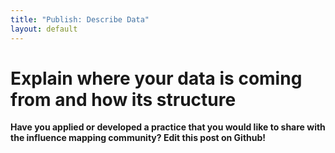 ```yaml
---
title: "Publish: Describe Data"
layout: default
---
```


<h1>Explain where your data is coming from and how its structure</h1>

<strong>Have you applied or developed a practice that you would like to share with the influence mapping community? Edit this post on Github!</strong>
